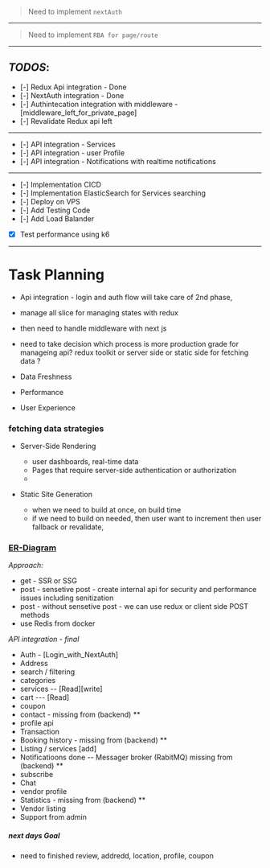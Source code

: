 > Need to implement `nextAuth`

---

> Need to implement `RBA for page/route`

---

## _TODOS_:

- [-] Redux Api integration - Done
- [-] NextAuth integration - Done
- [-] Authintecation integration with middleware - [middleware_left_for_private_page]
- [-] Revalidate Redux api left

---

- [-] API integration - Services
- [-] API integration - user Profile
- [-] API integration - Notifications with realtime notifications

---

- [-] Implementation CICD
- [-] Implementation ElasticSearch for Services searching
- [-] Deploy on VPS
- [-] Add Testing Code
- [-] Add Load Balander
- [x] Test performance using k6

---

# Task Planning

- Api integration - login and auth flow will take care of 2nd phase,
- manage all slice for managing states with redux

- then need to handle middleware with next js
- need to take decision which process is more production grade for manageing api? redux toolkit or server side or static side for fetching data ?

- Data Freshness
- Performance
- User Experience

### fetching data strategies

- Server-Side Rendering

  - user dashboards, real-time data
  - Pages that require server-side authentication or authorization
  -

- Static Site Generation

  - when we need to build at once, on build time
  - if we need to build on needed, then user want to increment then user fallback or revalidate,

### [ER-Diagram](https://example.com)

_Approach:_

- get - SSR or SSG
- post - sensetive post - create internal api for security and performance issues including senitization
- post - without sensetive post - we can use redux or client side POST methods
- use Redis from docker

_API integration - final_

- Auth - [Login_with_NextAuth]
- Address
- search / filtering
- categories
- services -- [Read][write]
- cart --- [Read]
- coupon
- contact - missing from (backend) \*\*
- profile api
- Transaction
- Booking history - missing from (backend) \*\*
- Listing / services [add]
- Notificatioons done -- Messager broker (RabitMQ) missing from (backend) \*\*
- subscribe
- Chat
- vendor profile
- Statistics - missing from (backend) \*\*
- Vendor listing
- Support from admin

##### next days Goal

- need to finished review, addredd, location, profile, coupon
